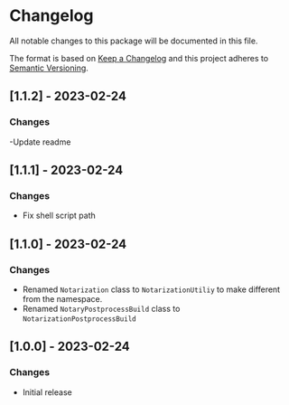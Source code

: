 # Changelog
All notable changes to this package will be documented in this file.

The format is based on [Keep a Changelog](http://keepachangelog.com/en/1.0.0/)
and this project adheres to [Semantic Versioning](http://semver.org/spec/v2.0.0.html).

## [1.1.2] - 2023-02-24
### Changes
-Update readme

## [1.1.1] - 2023-02-24
### Changes
- Fix shell script path

## [1.1.0] - 2023-02-24
### Changes
- Renamed `Notarization` class to `NotarizationUtiliy` to make different from the namespace.
- Renamed `NotaryPostprocessBuild` class to `NotarizationPostprocessBuild`

## [1.0.0] - 2023-02-24
### Changes
- Initial release
